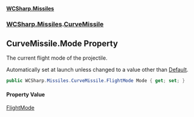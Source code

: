 #### [WCSharp.Missiles](index.md 'index')
### [WCSharp.Missiles](WCSharp.Missiles.md 'WCSharp.Missiles').[CurveMissile](WCSharp.Missiles.CurveMissile.md 'WCSharp.Missiles.CurveMissile')

## CurveMissile.Mode Property

The current flight mode of the projectile.  
  
Automatically set at launch unless changed to a value other than [Default](WCSharp.Missiles.CurveMissile.FlightMode.md#WCSharp.Missiles.CurveMissile.FlightMode.Default 'WCSharp.Missiles.CurveMissile.FlightMode.Default').

```csharp
public WCSharp.Missiles.CurveMissile.FlightMode Mode { get; set; }
```

#### Property Value
[FlightMode](WCSharp.Missiles.CurveMissile.FlightMode.md 'WCSharp.Missiles.CurveMissile.FlightMode')